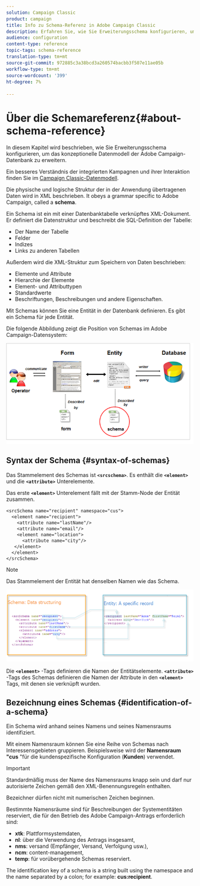 ```yaml
---
solution: Campaign Classic
product: campaign
title: Info zu Schema-Referenz in Adobe Campaign Classic
description: Erfahren Sie, wie Sie Erweiterungsschema konfigurieren, um das konzeptionelle Datenmodell der Adobe Campaign Classic-Datenbank zu erweitern.
audience: configuration
content-type: reference
topic-tags: schema-reference
translation-type: tm+mt
source-git-commit: 972885c3a38bcd3a260574bacbb3f507e11ae05b
workflow-type: tm+mt
source-wordcount: '399'
ht-degree: 7%

---
```



# Über die Schemareferenz{#about-schema-reference}

In diesem Kapitel wird beschrieben, wie Sie Erweiterungsschema konfigurieren, um das konzeptionelle Datenmodell der Adobe Campaign-Datenbank zu erweitern.

Ein besseres Verständnis der integrierten Kampagnen und ihrer Interaktion finden Sie im [Campaign Classic-Datenmodell](https://helpx.adobe.com/de/campaign/kb/acc-datamodel.html).

Die physische und logische Struktur der in der Anwendung übertragenen Daten wird in XML beschrieben. It obeys a grammar specific to Adobe Campaign, called a **schema**.

Ein Schema ist ein mit einer Datenbanktabelle verknüpftes XML-Dokument. Er definiert die Datenstruktur und beschreibt die SQL-Definition der Tabelle:

* Der Name der Tabelle
* Felder
* Indizes
* Links zu anderen Tabellen

Außerdem wird die XML-Struktur zum Speichern von Daten beschrieben:

* Elemente und Attribute
* Hierarchie der Elemente
* Element- und Attributtypen
* Standardwerte
* Beschriftungen, Beschreibungen und andere Eigenschaften.

Mit Schemas können Sie eine Entität in der Datenbank definieren. Es gibt ein Schema für jede Entität.

Die folgende Abbildung zeigt die Position von Schemas im Adobe Campaign-Datensystem:

![](assets/reference_schema_intro.png)

## Syntax der Schema {#syntax-of-schemas}

Das Stammelement des Schemas ist **`<srcschema>`**. Es enthält die **`<element>`** und die **`<attribute>`** Unterelemente.

Das erste **`<element>`** Unterelement fällt mit der Stamm-Node der Entität zusammen.

```
<srcSchema name="recipient" namespace="cus">
  <element name="recipient">  
    <attribute name="lastName"/>
    <attribute name="email"/>
    <element name="location">
      <attribute name="city"/>
   </element>
  </element>
</srcSchema>
```

>[!NOTE]
>
>Das Stammelement der Entität hat denselben Namen wie das Schema.

![](assets/s_ncs_configuration_schema_and_entity.png)

Die **`<element>`** -Tags definieren die Namen der Entitätselemente. **`<attribute>`** -Tags des Schemas definieren die Namen der Attribute in den **`<element>`** Tags, mit denen sie verknüpft wurden.

## Bezeichnung eines Schemas {#identification-of-a-schema}

Ein Schema wird anhand seines Namens und seines Namensraums identifiziert.

Mit einem Namensraum können Sie eine Reihe von Schemas nach Interessensgebieten gruppieren. Beispielsweise wird der **Namensraum &quot;cus** &quot;für die kundenspezifische Konfiguration (**Kunden**) verwendet.

>[!IMPORTANT]
>
>Standardmäßig muss der Name des Namensraums knapp sein und darf nur autorisierte Zeichen gemäß den XML-Benennungsregeln enthalten.
>
>Bezeichner dürfen nicht mit numerischen Zeichen beginnen.

Bestimmte Namensräume sind für Beschreibungen der Systementitäten reserviert, die für den Betrieb des Adobe Campaign-Antrags erforderlich sind:

* **xtk**: Plattformsystemdaten,
* **nl**: über die Verwendung des Antrags insgesamt,
* **nms**: versand (Empfänger, Versand, Verfolgung usw.),
* **ncm**: content-management,
* **temp**: für vorübergehende Schemas reserviert.

The identification key of a schema is a string built using the namespace and the name separated by a colon; for example: **cus:recipient**.
